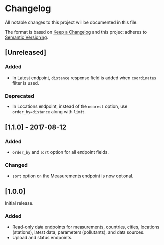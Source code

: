 # Changelog

All notable changes to this project will be documented in this file.

The format is based on [Keep a Changelog](http://keepachangelog.com/en/1.0.0/)
and this project adheres to [Semantic Versioning](http://semver.org/spec/v2.0.0.html).

## [Unreleased]
### Added
- In Latest endpoint, `distance` response field is added
  when `coordinates` filter is used.
### Deprecated
- In Locations endpoint, instead of the `nearest` option,
  use `order_by=distance` along with `limit`.

## [1.1.0] - 2017-08-12
### Added
- `order_by` and `sort` option for all endpoint fields.

### Changed
- `sort` option on the Measurements endpoint is now optional.

## [1.0.0]

Initial release.

### Added
- Read-only data endpoints for measurements, countries, cities,
  locations (stations), latest data, parameters (pollutants),
  and data sources.
- Upload and status endpoints.
